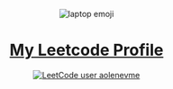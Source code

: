 <div align="center">

![laptop emoji](https://emojipedia-us.s3.dualstack.us-west-1.amazonaws.com/thumbs/240/apple/325/laptop_1f4bb.png)

# [My Leetcode Profile](https://leetcode.com/aolenevme)
[![LeetCode user aolenevme](https://img.shields.io/badge/dynamic/json?style=flat-square&labelColor=black&color=%23ffa116&label=Solved&query=solved&url=https%3A%2F%2Fleetcode-badge.vercel.app%2Fapi%2Fusers%2Faolenevme&logo=leetcode&logoColor=yellow)](https://leetcode.com/aolenevme/)

</div>

